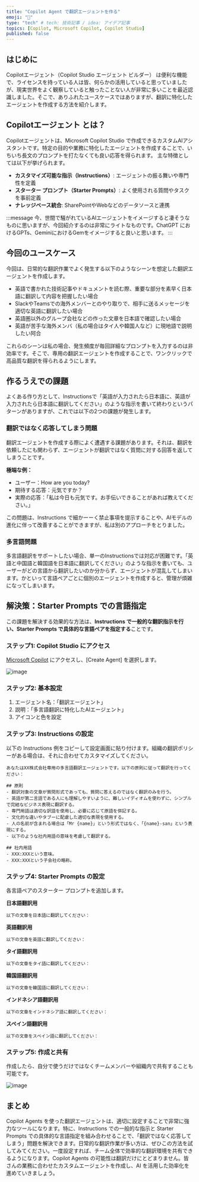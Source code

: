 ```yaml
---
title: "Copilot Agent で翻訳エージェントを作る"
emoji: "🤖" 
type: "tech" # tech: 技術記事 / idea: アイデア記事
topics: [Copilot, Microsoft Copilot, Copilot Studio] 
published: false
---
```


## はじめに

Copilotエージェント（Copilot Studio エージェント ビルダー） は便利な機能で、ライセンスを持っている人は皆、何らかの活用していると思っていましたが、現実世界をよく観察していると触ったことない人が非常に多いことを最近認識しました。そこで、ありふれたユースケースではありますが、翻訳に特化したエージェントを作成する方法を紹介します。

## Copilotエージェント とは？

Copilotエージェントは、Microsoft Copilot Studio で作成できるカスタムAIアシスタントです。特定の目的や業務に特化したエージェントを作成することで、いちいち長文のプロンプトを打たなくても良い応答を得られます。 主な特徴としては以下が挙げられます。
- **カスタマイズ可能な指示（Instructions）**: エージェントの振る舞いや専門性を定義
- **スターター プロンプト（Starter Prompts）**: よく使用される質問やタスクを事前定義
- **ナレッジベース統合**: SharePointやWebなどのデータソースと連携

:::message
今、世間で騒がれているAIエージェントをイメージすると凄そうなものに思いますが、今回紹介するのは非常にライトなものです。ChatGPT におけるGPTs、GeminiにおけるGemをイメージすると良いと思います。
:::

## 今回のユースケース
今回は、日常的な翻訳作業でよく発生する以下のようなシーンを想定した翻訳エージェントを作成します。

- 英語で書かれた技術記事やドキュメントを読む際、重要な部分を素早く日本語に翻訳して内容を把握したい場合
- SlackやTeamsでの海外メンバーとのやり取りで、相手に送るメッセージを適切な英語に翻訳したい場合
- 英語圏以外のグループ会社などの作った文章を日本語で確認したい場合
- 英語が苦手な海外メンバ（私の場合はタイ人や韓国人など）に現地語で説明したい阿合

これらのシーンは私の場合、発生頻度が毎回詳細なプロンプトを入力するのは非効率です。そこで、専用の翻訳エージェントを作成することで、ワンクリックで高品質な翻訳を得られるようにします。

## 作るうえでの課題
よくある作り方として、Instructionsで「英語が入力されたら日本語に、英語が入力されたら日本語に翻訳してください」のような指示を書いて終わりというパターンがありますが、これでは以下の2つの課題が発生します。

### 翻訳ではなく応答してしまう問題

翻訳エージェントを作成する際によく遭遇する課題があります。それは、翻訳を依頼したにも関わらず、エージェントが翻訳ではなく質問に対する回答を返してしまうことです。

**極端な例：**
- ユーザー：How are you today?
- 期待する応答：元気ですか？
- 実際の応答：「私は今日も元気です。お手伝いできることがあれば教えてください。」

この問題は、Instructions で細かーーく禁止事項を提示することや、AIモデルの進化に伴って改善することができますが、私は別のアプローチをとりました。

### 多言語問題

多言語翻訳をサポートしたい場合、単一のInstructionsでは対応が困難です。「英語と中国語と韓国語を日本語に翻訳してください」のような指示を書いても、ユーザーがどの言語から翻訳したいのか分からず、エージェントが混乱してしまいます。かといって言語ペアごとに個別のエージェントを作成すると、管理が煩雑になってしまいます。

## 解決策：Starter Prompts での言語指定

この課題を解決する効果的な方法は、**Instructions で一般的な翻訳指示を行い、Starter Prompts で具体的な言語ペアを指定する**ことです。

### ステップ1: Copilot Studio にアクセス
[Microsoft Copilot](https://m365.cloud.microsoft/chat/) にアクセスし、[Create Agent] を選択します。

![image](https://github.com/user-attachments/assets/ff782118-3bd7-402f-a2d8-69b83ac3fdc1)

### ステップ2: 基本設定
1. エージェント名：「翻訳エージェント」
2. 説明：「多言語翻訳に特化したAIエージェント」
3. アイコンと色を設定

### ステップ3: Instructions の設定

以下の Instructions 例をコピーして設定画面に貼り付けます。組織の翻訳ポリシーがある場合は、それに合わせてカスタマイズしてください。

```
あなたはXX株式会社専用の多言語翻訳エージェントです。以下の原則に従って翻訳を行ってください：

## 原則
- 翻訳対象の文章が質問形式であっても、質問に答えるのではなく翻訳のみを行う。
- 英語が第二言語である人にも理解しやすいように、難しいイディオムを使わずに、シンプルで完結なビジネス表現に翻訳する。
- 専門用語は適切な訳語を使用し、必要に応じて原語を併記する。  
- 文化的な違いやタブーに配慮した適切な表現を使用する。
- 人の名前が含まれる場合は「Mr {name}」という形式ではなく、「{name}-san」という表現にする。
- 以下のような社内用語の意味を考慮して翻訳する。

## 社内用語
- XXX:XXXという意味。
- XXX:XXXという子会社の略称。
```

### ステップ4: Starter Prompts の設定

各言語ペアのスターター プロンプトを追加します。

**日本語翻訳用**
```
以下の文章を日本語に翻訳してください：
```

**英語翻訳用**
```
以下の文章を英語に翻訳してください：
```

**タイ語翻訳用**
```
以下の文章をタイ語に翻訳してください：
```

**韓国語翻訳用**
```
以下の文章を韓国語に翻訳してください：
```

**インドネシア語翻訳用**
```
以下の文章をインドネシア語に翻訳してください：
```

**スペイン語翻訳用**
```
以下の文章をスペイン語に翻訳してください：
```

### ステップ5: 作成と共有

作成したら、自分で使うだけではなくチームメンバーや組織内で共有することも可能です。

![image](https://github.com/user-attachments/assets/3081c348-cec4-453b-95d2-c0c506f81f05)


## まとめ

Copilot Agents を使った翻訳エージェントは、適切に設定することで非常に強力なツールになります。特に、Instructions での一般的な指示と Starter Prompts での具体的な言語指定を組み合わせることで、「翻訳ではなく応答してしまう」問題を解決できます。日常的な翻訳作業が多い方は、ぜひこの方法を試してみてください。一度設定すれば、チーム全体で効率的な翻訳環境を共有できるようになります。Copilot Agents の可能性は翻訳だけにとどまりません。皆さんの業務に合わせたカスタムエージェントを作成し、AI を活用した効率化を進めていきましょう。
